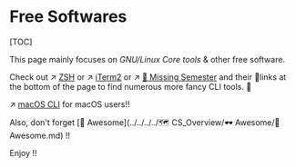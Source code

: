 # Free Softwares

[TOC]



This page mainly focuses on *GNU/Linux Core tools* & other free software.

Check out ↗ [ZSH](../../🐚%20Shell/ZSH.md) or ↗ [iTerm2](../../🐚%20Shell/Emulator%20|%20Terminal/iTerm2.md) or ↗ [🏫 Missing Semester](../../../../🗺%20CS_Overview/🏫%20Missing%20Semester.md) and their 🔗links at the bottom of the page to find numerous more fancy CLI tools. 🎉

↗ [macOS CLI](../../Apple/macOS/macOS%20CLI.md) for macOS users!!

Also, don't forget  [🤯 Awesome](../../../../🗺 CS_Overview/🕶️ Awesome/🤯 Awesome.md) !!

Enjoy !!

